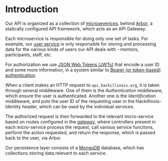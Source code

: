 # Introduction

Our API is organized as a collection of [microseverices](https://en.wikipedia.org/wiki/Microservices), behind [Arbor](https://github.com/arbor-dev/arbor), a statically configured API framework, which acts as an API Gateway.

Each microservice is responsible for doing only one set of tasks. For example, our [user service](/reference/services/user-service) is only responsible for storing and processing data for the various kinds of users our API deals with - mentors, participants, staff, etc.

For authorization we use [JSON Web Tokens (JWTs)](https://jwt.io) that encode a user ID and some more information, in a system similar to [Bearer (or token-based) authentication](https://swagger.io/docs/specification/authentication/bearer-authentication/).

When a client makes an HTTP request to `api.hackillinois.org`, it is taken through several middleware. One of them is the *Authentication* middleware, which ensure the user is authenticated. Another one is the *Identification* middleware, and puts the user ID of the requesting user in the HackIllinois-Identity header, which can be used by the individual services.

The authorized request is then forwarded to the relevant micro-service based on routes configured in the [gateway](/reference/gateway), where controllers present in each micro-service process the request, call various service funcitons, perform the action requested, and return the response, which is passed back to the user, via Arbor.

Our persistence layer consists of a [MongoDB](https://mongodb.com) database, which has collections storing data relevant to each service.